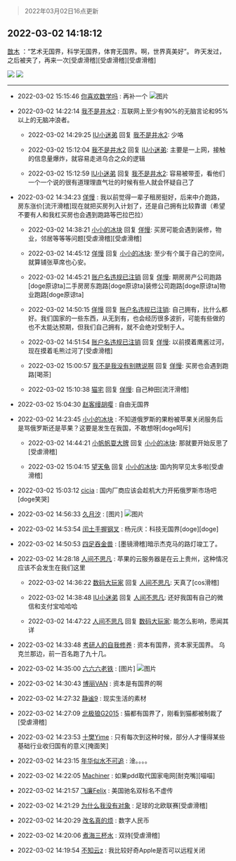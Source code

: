 > 2022年03月02日16点更新
<link rel="stylesheet" href="https://cdn.jsdelivr.net/gh/taotie6/sampleJSON@main/css/photo_show.css">
<meta name="referrer" content="no-referrer" />


 ## 2022-03-02 14:18:12 

 [㪚木](https://www.coolapk.com/feed/33936834?shareKey=ZmMzZDMwMDQwM2U2NjIxZjE2MmY~) ：“艺术无国界，科学无国界，体育无国界。啊，世界真美好”。
昨天发过，之后被夹了，再来一次[受虐滑稽][受虐滑稽][受虐滑稽] 

<div class="album">
<img class="img-item" src="https://image.coolapk.com/feed/2022/0301/13/1081091_90acedca_3251_957_254@884x1844.jpeg" />
<img class="img-item" src="https://image.coolapk.com/feed/2022/0302/14/1081091_b79de6de_1891_6315_649@1080x1376.jpeg" />
</div>

 ------- 

- 2022-03-02 15:15:46 [你喜欢数学吗](uid=3533876) : 再补一个 ![图片](https://image.coolapk.com/feed/2022/0302/15/3533876_908002bc_5345_5915_447@1064x1809.jpeg)

- 2022-03-02 14:22:14 [我不是井水2](uid=3539645) : 互联网上至少有90%的无脑言论和95%以上的无脑冲浪者。 

    - 2022-03-02 14:29:25 [IU小迷弟](uid=2571083) 回复 [我不是井水2](uid=3539645): 少咯 

    - 2022-03-02 15:12:04 [我不是井水2](uid=3539645) 回复 [IU小迷弟](uid=2571083): 主要是一上网，接触的信息量爆炸，就容易走进乌合之众的逻辑 

    - 2022-03-02 15:12:59 [IU小迷弟](uid=2571083) 回复 [我不是井水2](uid=3539645): 容易被带歪，看他们一个一个说的很有道理理直气壮的时候有些人就会怀疑自己了 

- 2022-03-02 14:34:23 [佯慢](uid=888105) : 我以前觉得一辈子租房挺好，后来中介跑路，房东涨价[流汗滑稽]现在就把买房列入计划了，还是自己拥有比较靠谱（希望不要有人和我杠买房也会遇到跑路等巴拉巴拉） 

    - 2022-03-02 14:38:21 [小小的冰块](uid=1699943) 回复 [佯慢](uid=888105): 买房可能会遇到装修，物业，邻居等等等问题[受虐滑稽][受虐滑稽] 

    - 2022-03-02 14:45:12 [佯慢](uid=888105) 回复 [小小的冰块](uid=1699943): 至少有个属于自己的空间，就算铺张草席也心安。 

    - 2022-03-02 14:45:21 [账户名违规已注销](uid=1039732) 回复 [佯慢](uid=888105): 期房房产公司跑路[doge原谅ta]二手房房东跑路[doge原谅ta]装修公司跑路[doge原谅ta]物业跑路[doge原谅ta] 

    - 2022-03-02 14:50:15 [佯慢](uid=888105) 回复 [账户名违规已注销](uid=1039732): 自己拥有，比什么都好。我们国家的一些东西，从无到有，也会经历很多波折，可能有些做的也不太能达预期，但我们自己拥有，就不会绝对受制于人。 

    - 2022-03-02 14:51:54 [账户名违规已注销](uid=1039732) 回复 [佯慢](uid=888105): 以前摸着鹰酱过河，现在摸着毛熊过河了[受虐滑稽] 

    - 2022-03-02 15:00:57 [我不是我没有别瞎说啊](uid=2231912) 回复 [佯慢](uid=888105): 买房也会遇到跑路[喝茶] 

    - 2022-03-02 15:10:38 [猫宅](uid=1626064) 回复 [佯慢](uid=888105): 自己种田[流汗滑稽] 

- 2022-03-02 15:04:30 [赵客缦胡嘤](uid=2186376) : 自由无国界 

- 2022-03-02 14:23:45 [小小的冰块](uid=1699943) : 不知道俄罗斯的果粉被苹果关闭服务后是骂俄罗斯还是苹果？这要是发生在我国，不敢想呀[doge呵斥] 

    - 2022-03-02 14:44:21 [小帆帆耍大牌](uid=504792) 回复 [小小的冰块](uid=1699943): 那就要开始反思了[受虐滑稽] 

    - 2022-03-02 15:04:15 [望天龟](uid=1618563) 回复 [小小的冰块](uid=1699943): 国内狗罕见太多啦[受虐滑稽] 

- 2022-03-02 15:03:12 [cicia](uid=6177749) : 国内厂商应该会趁机大力开拓俄罗斯市场吧[doge笑哭] 

- 2022-03-02 14:56:33 [久月汐](uid=2781134) : [图片] ![图片](https://image.coolapk.com/feed/2022/0302/14/2781134_07128b97_4175_7385_364@1080x2400.jpeg)

- 2022-03-02 14:53:54 [闰土手握钢叉](uid=3177928) : 杨元庆：科技无国界[doge][doge] 

- 2022-03-02 14:50:53 [四足吞金兽](uid=2416312) : [墨镜滑稽]暗示杰克马的路灯竣工了。 

- 2022-03-02 14:28:18 [人间不思凡](uid=2080265) : 苹果的云服务器是在云上贵州，这种情况应该不会发生在我们这里 

    - 2022-03-02 14:36:22 [数码大玩家](uid=6667614) 回复 [人间不思凡](uid=2080265): 天真了[cos滑稽] 

    - 2022-03-02 14:38:48 [IU小迷弟](uid=2571083) 回复 [人间不思凡](uid=2080265): 还好我国有自己的微信和支付宝哈哈哈 

    - 2022-03-02 14:47:22 [人间不思凡](uid=2080265) 回复 [数码大玩家](uid=6667614): 能怎么影响，愿闻其详 

- 2022-03-02 14:33:48 [考研人的自我修养](uid=3760781) : 资本有国界，资本家无国界。
乌克兰那边，前一百名跑了九十几。 

- 2022-03-02 14:35:00 [六六六老铁](uid=1165265) : [图片] ![图片](https://image.coolapk.com/feed/2022/0302/14/1165265_9a4111e5_2883_4289_466@672x378.gif)

- 2022-03-02 14:30:43 [博丽VAN](uid=3167897) : 资本是有国界的啊 

- 2022-03-02 14:27:32 [静谧9](uid=1830800) : 现实生活的素材 

- 2022-03-02 14:27:09 [北极狼G2015](uid=1022608) : 猫都有国界了，刚看到猫都被制裁了[受虐滑稽] 

- 2022-03-02 14:23:53 [十樊Yime](uid=2750871) : 只有每次到这种时候，部分人才懂得某些基础行业收归国有的意义[掩面笑] 

- 2022-03-02 14:23:15 [年华似水不可追](uid=625421) : 淦。。。。 

- 2022-03-02 14:22:05 [Machiner](uid=3114536) : 如果pdd取代国家电网[耐克嘴][喵喵] 

- 2022-03-02 14:21:57 [飞廉Felix](uid=900024) : 美国驰名双标名不虚传 

- 2022-03-02 14:21:29 [为什么我没有对象](uid=2236988) : 足球的北欧联赛[受虐滑稽] 

- 2022-03-02 14:20:29 [改名真的烦](uid=2838207) : 数字人民币 

- 2022-03-02 14:20:06 [煮海三杯水](uid=695018) : 双持[受虐滑稽] 

- 2022-03-02 14:19:54 [不知云z](uid=5657858) : 我比较好奇Apple是否可以远程关闭 

